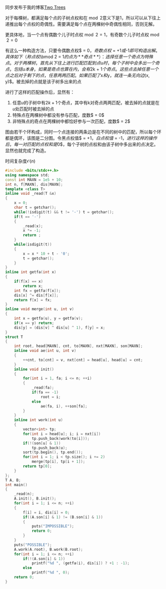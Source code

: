 同步发布于我的博客[Two Trees](https://www.skyofwar.net/2019/05/23/157.html)

对于每棵树，都满足每个点的子树点权和在$\bmod 2$意义下是$1$，所以可以从下往上递推出每个点权的奇偶性。需要满足每个点在两棵树中奇偶性相同，否则无解。

更具体地，当一个点有偶数个儿子时点权$\bmod 2 = 1$，有奇数个儿子时点权$\bmod 2 = 0$

有这么一种构造方法，只要令偶数点权$ = 0$，奇数点权$ = +1$或$-1$即可构造出解。具体如下（称点权$\bmod 2 = 1$的点为**奇点**）：
选择任意一个奇点为特殊点。对于两棵树，首先从下往上进行匹配
匹配到点$u$时，每个子树中会多出一个奇点，包括$u$本身，如果是奇点也算在内，会有$2k + 1$个奇点。这些点去掉任意一个点之后对于剩下的点，任意两两匹配。如果匹配了$x$和$y$，就连一条无向边$(x, y)$。被去掉的点就是该子树多出来的点

进行了这样的匹配操作后，显然有：
1. 任意$u$的子树中有$2k + 1$个奇点，其中有k对奇点两两匹配，被去掉的点就是在$u$处匹配时被去掉的点
2. 特殊点在两棵树中都没有参与匹配，度数$ = 0$
3. 非特殊点的奇点在两棵树中都恰好参与一次匹配，度数$ = 2$

图由若干个环构成，同时一个点连接的两条边是在不同的树中的匹配，所以每个环都是偶环，该图是二分图。令黑点权值$ = +1$，白点权值$ = -1$，进行这样的操作后，每一对匹配的点权和是$0$，每个子树的点权和由该子树中多出来的点决定。显然也就完成了构造。

时间复杂度$\mathcal O(n)$

```cpp
#include <bits/stdc++.h>
using namespace std;
const int MAXN = 1e5 + 10;
int n, f[MAXN], dis[MAXN];
template <class T>
inline void _read(T &x)
{
	x = 0;
	char t = getchar();
	while(!isdigit(t) && t != '-') t = getchar();
	if(t == '-')
	{
		_read(x);
		x *= -1;
		return ;
	}
	while(isdigit(t))
	{
		x = x * 10 + t - '0';
		t = getchar();
	}
}
inline int getfa(int x)
{
	if(f[x] == x)
		return x;
	int fx = getfa(f[x]);
	dis[x] ^= dis[f[x]];
	return f[x] = fx;
}
inline void merge(int u, int v)
{
	int x = getfa(u), y = getfa(v);
	if(x == y) return;
	dis[y] = (dis[v] ^ dis[u] ^ 1), f[y] = x;
}
struct T
{
	int root, head[MAXN], cnt, to[MAXN], nxt[MAXN], son[MAXN];
	inline void ae(int u, int v)
	{
		++cnt, to[cnt] = v, nxt[cnt] = head[u], head[u] = cnt;
	}
	inline void init()
	{
		for(int i = 1, fa; i <= n; ++i)
		{
			_read(fa);
			if(fa == -1)
				root = i;
			else
				ae(fa, i), ++son[fa];
		}
	}
	inline int work(int u)
	{
		vector<int> tp;
		for(int i = head[u]; i; i = nxt[i])
			tp.push_back(work(to[i]));
		if(!(son[u] & 1))
			tp.push_back(u);
		sort(tp.begin(), tp.end());
		for(int i = 1; i < tp.size(); i += 2)
			merge(tp[i], tp[i + 1]);
		return tp[0];
	}
};
T A, B;
int main()
{
	_read(n);
	A.init(), B.init();
	for(int i = 1; i <= n; ++i)
	{
		f[i] = i, dis[i] = 0;
		if((A.son[i] & 1) != (B.son[i] & 1))
		{
			puts("IMPOSSIBLE");
			return 0;
		}
	}
	puts("POSSIBLE");
	A.work(A.root), B.work(B.root);
	for(int i = 1; i <= n; ++i)
		if(!(A.son[i] & 1))
			printf("%d ", (getfa(i), dis[i]) ? +1 : -1);
		else
			printf("%d ", 0);
	return 0;
}
```